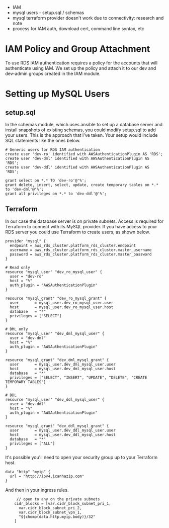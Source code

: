 * IAM
* mysql users - setup.sql / schemas
* mysql terraform provider doesn't work due to connectivity: research and note
* process for IAM auth, download cert, command line syntax, etc

# IAM Policy and Group Attachment

To use RDS IAM authentication requires a policy for the accounts that will authenticate
using IAM.  We set up the policy and attach it to our dev and dev-admin groups created
in the IAM module.

# Setting up MySQL Users

## setup.sql

In the schemas module, which uses ansible to set up a database server and install snapshots
of existing schemas, you could modify setup.sql to add your users.  This is the approach 
that I've taken.  Your setup would include SQL statements like the ones below.

```
# Generic users for RDS IAM authentication
create user 'dev-ro' identified with AWSAuthenticationPlugin AS 'RDS';
create user 'dev-dml' identified with AWSAuthenticationPlugin AS 'RDS';
create user 'dev-ddl' identified with AWSAuthenticationPlugin AS 'RDS';

grant select on *.* TO 'dev-ro'@'%';
grant delete, insert, select, update, create temporary tables on *.* to 'dev-dml'@'%';
grant all privileges on *.* to 'dev-ddl'@'%';
```

## Terraform

In our case the database server is on private subnets.  Access is required for Terraform
to connect with its MySQL provider.  If you have access to your RDS server you could use
Terraform to create users, as shown below.

```
provider "mysql" {
  endpoint = aws_rds_cluster.platform_rds_cluster.endpoint
  username = aws_rds_cluster.platform_rds_cluster.master_username
  password = aws_rds_cluster.platform_rds_cluster.master_password
}

# Read only
resource "mysql_user" "dev_ro_mysql_user" {
  user = "dev-ro"
  host = "%"
  auth_plugin = "AWSAuthenticationPlugin"
}

resource "mysql_grant" "dev_ro_mysql_grant" {
  user       = mysql_user.dev_ro_mysql_user.user
  host       = mysql_user.dev_ro_mysql_user.host
  database   = "*"
  privileges = ["SELECT"]
}

# DML only
resource "mysql_user" "dev_dml_mysql_user" {
  user = "dev-dml"
  host = "%"
  auth_plugin = "AWSAuthenticationPlugin"
}

resource "mysql_grant" "dev_dml_mysql_grant" {
  user       = mysql_user.dev_dml_mysql_user.user
  host       = mysql_user.dev_dml_mysql_user.host
  database   = "*"
  privileges = ["SELECT", "INSERT", "UPDATE", "DELETE", "CREATE TEMPORARY TABLES"]
}

# DDL
resource "mysql_user" "dev_ddl_mysql_user" {
  user = "dev-ddl"
  host = "%"
  auth_plugin = "AWSAuthenticationPlugin"
}

resource "mysql_grant" "dev_ddl_mysql_grant" {
  user       = mysql_user.dev_ddl_mysql_user.user
  host       = mysql_user.dev_ddl_mysql_user.host
  database   = "*"
  privileges = ["ALL"]
}
```

It's possible you'll need to open your security group up to your Terraform host.

```
data "http" "myip" {
  url = "http://ipv4.icanhazip.com"
}
```

And then in your ingress rules.

```   
     // open to any on the private subnets
    cidr_blocks = [var.cidr_block_subnet_pri_1,
      var.cidr_block_subnet_pri_2,
      var.cidr_block_subnet_vpn_1,
      "${chomp(data.http.myip.body)}/32"
    ]
```